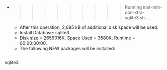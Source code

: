 * >>>>>>>>> Running inst-min-con-xtra-sqlite3.sh ...
  * After this operation, 2,695 kB of additional disk space will be used.
  * Install Database: sqlite3.
  * Disk size = 2659016K. Space Used = 3580K. Runtime = 00:00:00:00.
  * The following NEW packages will be installed:
  ```bash
sqlite3
  ```
